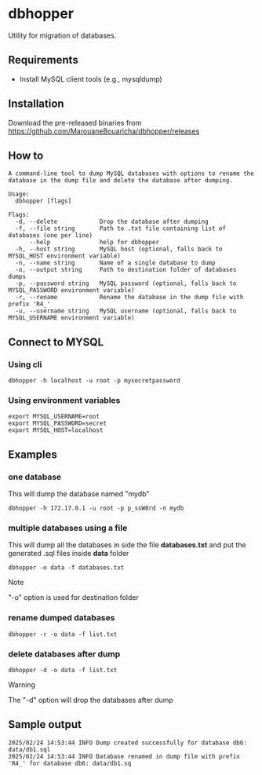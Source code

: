 # dbhopper
Utility for migration of databases.

## Requirements
- Install MySQL client tools (e.g., mysqldump)

## Installation
Download the pre-released binaries from https://github.com/MarouaneBouaricha/dbhopper/releases

## How to

```shell
A command-line tool to dump MySQL databases with options to rename the database in the dump file and delete the database after dumping.

Usage:
  dbhopper [flags]

Flags:
  -d, --delete            Drop the database after dumping
  -f, --file string       Path to .txt file containing list of databases (one per line)
      --help              help for dbhopper
  -h, --host string       MySQL host (optional, falls back to MYSQL_HOST environment variable)
  -n, --name string       Name of a single database to dump
  -o, --output string     Path to destination folder of databases dumps
  -p, --password string   MySQL password (optional, falls back to MYSQL_PASSWORD environment variable)
  -r, --rename            Rename the database in the dump file with prefix 'R4_'
  -u, --username string   MySQL username (optional, falls back to MYSQL_USERNAME environment variable)
```

## Connect to MYSQL
### Using cli
```shell
dbhopper -h localhost -u root -p mysecretpassword
```
### Using environment variables
```shell
export MYSQL_USERNAME=root
export MYSQL_PASSWORD=secret
export MYSQL_HOST=localhost
```

## Examples
### one database
This will dump the database named "mydb"
```shell
dbhopper -h 172.17.0.1 -u root -p p_ssW0rd -n mydb
```

### multiple databases using a file
This will dump all the databases in side the file **databases.txt** and put the generated .sql files inside **data** folder
```shell
dbhopper -o data -f databases.txt
```
> [!NOTE]  
> "-o" option is used for destination folder

### rename dumped databases
```shell
dbhopper -r -o data -f list.txt
```

### delete databases after dump
```shell
dbhopper -d -o data -f list.txt
```

> [!WARNING]  
> The "-d" option will drop the databases after dump

## Sample output
```shell
2025/02/24 14:53:44 INFO Dump created successfully for database db6: data/db1.sql
2025/02/24 14:53:44 INFO Database renamed in dump file with prefix 'R4_' for database db6: data/db1.sq
```